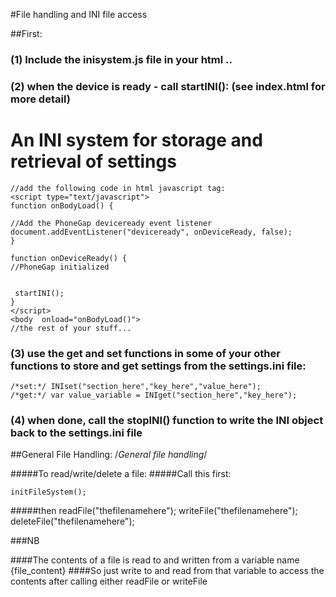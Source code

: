 #File handling and INI file access

##First:

### (1) Include the inisystem.js file in your html ..
### (2) when the device is ready  - call startINI(): (see index.html for more detail)

# An INI system for storage and retrieval of settings

	//add the following code in html javascript tag:
	<script type="text/javascript">
	function onBodyLoad() {

	//Add the PhoneGap deviceready event listener
	document.addEventListener("deviceready", onDeviceReady, false);
	}

	function onDeviceReady() {
	//PhoneGap initialized


	 startINI();
	}
	</script>
	<body  onload="onBodyLoad()">
	//the rest of your stuff...

### (3) use the get and set functions in some of your other functions to store and get settings from the settings.ini file:

	/*set:*/ INIset("section_here","key_here","value_here");
	/*get:*/ var value_variable = INIget("section_here","key_here");
	
### (4) when done, call the stopINI() function to write the INI object back to the settings.ini file
	
##General File Handling:
	/*General file handling*/	
	
#####To read/write/delete a file:
#####Call this first:
	
	initFileSystem();
	
#####then
	readFile("thefilenamehere");
	writeFile("thefilenamehere");
	deleteFile("thefilenamehere");
	
###NB

####The contents of a file is read to and written from a variable name {file_content}
####So just write to and read from that variable to access the contents after calling either readFile or writeFile
	
	
	

